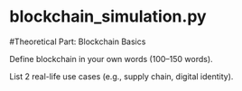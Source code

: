 # blockchain_simulation.py
#Theoretical Part:
Blockchain Basics


Define blockchain in your own words (100–150 words).


List 2 real-life use cases (e.g., supply chain, digital identity).



